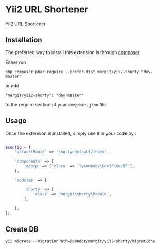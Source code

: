 Yii2 URL Shortener 
===================
Yii2 URL Shortener 

Installation
------------

The preferred way to install this extension is through [composer](http://getcomposer.org/download/).

Either run

```
php composer.phar require --prefer-dist mergit/yii2-shorty "dev-master"
```

or add

```
"mergit/yii2-shorty": "dev-master"
```

to the require section of your `composer.json` file.


Usage
-----

Once the extension is installed, simply use it in your code by  :

```php

$config = [
    'defaultRoute' => 'shorty/default/index',

	'components' => [
		'geoip' => ['class' => 'lysenkobv\GeoIP\GeoIP'],
	],

	'modules' => [

		'shorty' => [
		    'class' => 'mergit\shorty\Module',
		],
    
	],
];

```    


Create DB
---


```
yii migrate --migrationPath=@vendor/mergit/yii2-shorty/migrations
```